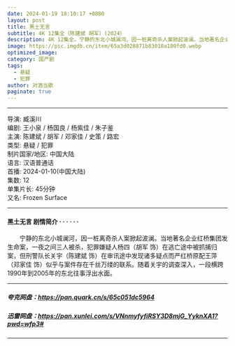 ```yaml
---
date: 2024-01-19 18:10:17 +0800
layout: post
title: 黑土无言
subtitle: 4K 12集全（陈建斌 胡军）(2024）
description: 4K 12集全。宁静的东北小城澜河，因一桩离奇杀人案掀起波澜。当地著名企业红桥集团发生命案，一夜之间三人被杀，犯罪嫌疑人杨四在逃亡途中被抓捕归案，但刑警队长关宇在审讯途中发现诸多疑点而严红桥原配王萍似乎与案件存在千丝万缕的联系...
image: https://pic.imgdb.cn/item/65a3d028871b83018a180fd0.webp
optimized_image: 
category: 国产剧
tags:
  - 悬疑
  - 犯罪
author: 对酒当歌
paginate: true
---
```


---

导演: 臧溪川  
编剧: 王小泉 / 杨国良 / 杨紫佳 / 朱子鉴  
主演: 陈建斌 / 胡军 / 邓家佳 / 史策 / 路宏  
类型: 悬疑 / 犯罪  
制片国家/地区: 中国大陆  
语言: 汉语普通话  
首播: 2024-01-10(中国大陆)  
集数: 12  
单集片长: 45分钟  
又名: Frozen Surface  

---

#### 黑土无言 剧情简介 · · · · · ·

　　宁静的东北小城澜河，因一桩离奇杀人案掀起波澜。当地著名企业红桥集团发生命案，一夜之间三人被杀，犯罪嫌疑人杨四（胡军 饰）在逃亡途中被抓捕归案，但刑警队长关宇（陈建斌 饰）在审讯途中发现诸多疑点而严红桥原配王萍（邓家佳 饰）似乎与案件存在千丝万缕的联系。随着关宇的调查深入，一段横跨1990年到2005年的东北往事浮出水面。

---

##### 夸克网盘：<https://pan.quark.cn/s/65c051dc5964>

##### 迅雷网盘：<https://pan.xunlei.com/s/VNnmyfyfiRSY3D8mjG_YyknXA1?pwd=wfp3#>

---
